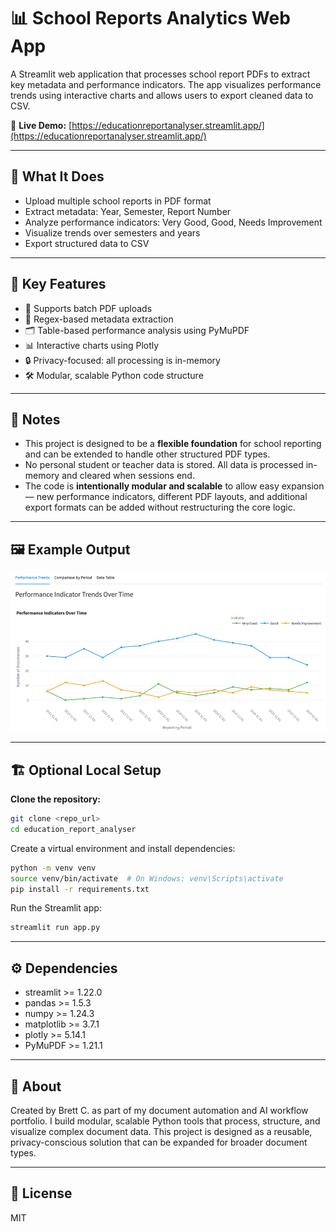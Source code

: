 # 📊 School Reports Analytics Web App

A Streamlit web application that processes school report PDFs to extract key metadata and performance indicators. The app visualizes performance trends using interactive charts and allows users to export cleaned data to CSV.

🔗 **Live Demo:** [https://educationreportanalyser.streamlit.app/](https://educationreportanalyser.streamlit.app/)

---

## 📄 What It Does

- Upload multiple school reports in PDF format  
- Extract metadata: Year, Semester, Report Number  
- Analyze performance indicators: Very Good, Good, Needs Improvement  
- Visualize trends over semesters and years  
- Export structured data to CSV  

---

## 🧰 Key Features

- 📂 Supports batch PDF uploads  
- 🧠 Regex-based metadata extraction  
- 🗂 Table-based performance analysis using PyMuPDF  
- 📊 Interactive charts using Plotly  
- 🔒 Privacy-focused: all processing is in-memory  
- 🛠️ Modular, scalable Python code structure  

---

## 🧩 Notes

- This project is designed to be a **flexible foundation** for school reporting and can be extended to handle other structured PDF types.  
- No personal student or teacher data is stored. All data is processed in-memory and cleared when sessions end.  
- The code is **intentionally modular and scalable** to allow easy expansion — new performance indicators, different PDF layouts, and additional export formats can be added without restructuring the core logic.  

---

## 🖼️ Example Output

![Graph Image](assets/graph.png)

---

## 🏗️ Optional Local Setup

**Clone the repository:**

```bash
git clone <repo_url>
cd education_report_analyser
```

Create a virtual environment and install dependencies:

```bash
python -m venv venv
source venv/bin/activate  # On Windows: venv\Scripts\activate
pip install -r requirements.txt
```

Run the Streamlit app:

```bash
streamlit run app.py
```

---

## ⚙️ Dependencies

- streamlit >= 1.22.0  
- pandas >= 1.5.3  
- numpy >= 1.24.3  
- matplotlib >= 3.7.1  
- plotly >= 5.14.1  
- PyMuPDF >= 1.21.1  

---

## 👤 About

Created by Brett C. as part of my document automation and AI workflow portfolio. I build modular, scalable Python tools that process, structure, and visualize complex document data. This project is designed as a reusable, privacy-conscious solution that can be expanded for broader document types.

---

## 📝 License

MIT